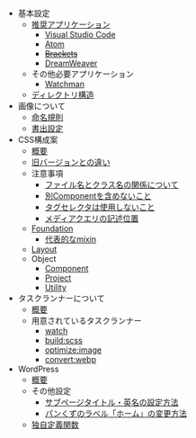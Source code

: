 * 基本設定
  * [推奨アプリケーション](/ja/basic/)
    * [Visual Studio Code](/ja/basic/application/vscode.md)
    * [Atom](/ja/basic/application/atom.md)
    * ~~[Brackets](/ja/basic/application/brackets.md)~~
    * [DreamWeaver](/ja/basic/application/dreamweaver.md)
  * その他必要アプリケーション
    * [Watchman](/ja/basic/application/watchman.md)
  * [ディレクトリ構造](/ja/basic/directory.md)
* 画像について
  * [命名規則](/ja/image/)
  * [書出設定](/ja/image/export.md)
* CSS構成案
  * [概要](/ja/methodologies/)
  * [旧バージョンとの違い](/ja/methodologies/migrations.md)
  * 注意事項
    * [ファイル名とクラス名の関係について](/ja/methodologies/important/name.md)
    * [別Componentを含めないこと](/ja/methodologies/important/child.md)
    * [タグセレクタは使用しないこと](/ja/methodologies/important/selector.md)
    * [メディアクエリの記述位置](/ja/methodologies/important/media_query.md)
  * [Foundation](/ja/methodologies/foundation/)
    * [代表的なmixin](/ja/methodologies/foundation/mixin.md)
  * [Layout](/ja/methodologies/layout/)
  * Object
    * [Component](/ja/methodologies/object/component/)
    * [Project](/ja/methodologies/object/project/)
    * [Utility](/ja/methodologies/object/utility/)
* タスクランナーについて
  * [概要](/ja/task-runner/)
  * 用意されているタスクランナー
    * [watch](/ja/task-runner/watch.md)
    * [build:scss](/ja/task-runner/build-scss.md)
    * [optimize:image](/ja/task-runner/optimize-image.md)
    * [convert:webp](/ja/task-runner/convert-webp.md)
* WordPress
  * [概要](/ja/wordpress/)
  * その他設定
    * [サブページタイトル・英名の設定方法](/ja/wordpress/howto/title.md)
    * [パンくずのラベル「ホーム」の変更方法](/ja/wordpress/howto/topic-path.md)
  * [独自定義関数](/ja/wordpress/functions.md)
